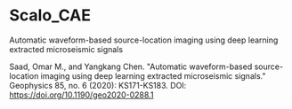 # Scalo_CAE
Automatic waveform-based source-location imaging using deep learning extracted microseismic signals

Saad, Omar M., and Yangkang Chen. "Automatic waveform-based source-location imaging using deep learning extracted microseismic signals." Geophysics 85, no. 6 (2020): KS171-KS183.
DOI: https://doi.org/10.1190/geo2020-0288.1

